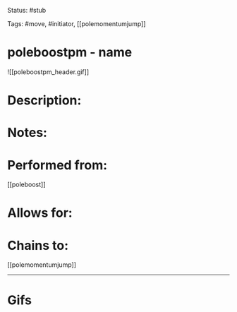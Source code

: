 Status: #stub

Tags: #move, #initiator, [[polemomentumjump]]

# poleboostpm - name
![[poleboostpm_header.gif]]
# Description:


# Notes:


# Performed from:
[[poleboost]]

# Allows for:


# Chains to:
[[polemomentumjump]]

___
# Gifs
